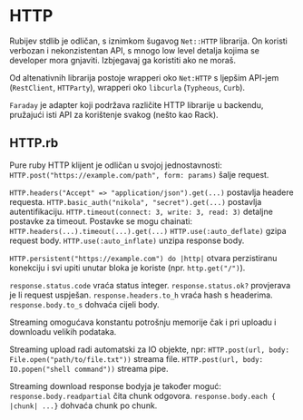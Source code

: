 # HTTP

Rubijev stdlib je odličan, s iznimkom šugavog `Net::HTTP` librarija. On koristi verbozan i nekonzistentan API, s mnogo low level detalja kojima se developer mora gnjaviti. Izbjegavaj ga koristiti ako ne moraš.

Od altenativnih librarija postoje wrapperi oko `Net:HTTP` s ljepšim API-jem (`RestClient`, `HTTParty`), wrapperi oko `libcurla` (`Typheous`, `Curb`).

`Faraday` je adapter koji podržava različite HTTP librarije u backendu, pružajući isti API za korištenje svakog (nešto kao Rack).

## HTTP.rb

Pure ruby HTTP klijent je odličan u svojoj jednostavnosti:
`HTTP.post("https://example.com/path", form: params)` šalje request.

`HTTP.headers("Accept" => "application/json").get(...)` postavlja headere requesta.
`HTTP.basic_auth("nikola", "secret").get(...)` postavlja autentifikaciju.
`HTTP.timeout(connect: 3, write: 3, read: 3)` detaljne postavke za timeout.
Postavke se mogu chainati: `HTTP.headers(...).timeout(...).get(...)`
`HTTP.use(:auto_deflate)` gzipa request body.
`HTTP.use(:auto_inflate)` unzipa response body.

`HTTP.persistent("https://example.com") do |http|` otvara perzistiranu konekciju i svi upiti unutar bloka je koriste (npr. `http.get("/")`).

`response.status.code` vraća status integer.
`response.status.ok?` provjerava je li request uspješan.
`response.headers.to_h` vraća hash s headerima.
`response.body.to_s` dohvaća cijeli body.

Streaming omogućava konstantu potrošnju memorije čak i pri uploadu i downloadu velikih podataka.

Streaming upload radi automatski za IO objekte, npr:
`HTTP.post(url, body: File.open("path/to/file.txt"))` streama file.
`HTTP.post(url, body: IO.popen("shell command"))` streama pipe.

Streaming download response bodyja je također moguć:
`response.body.readpartial` čita chunk odgovora.
`response.body.each { |chunk| ...}` dohvaća chunk po chunk.

